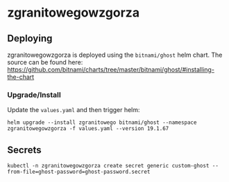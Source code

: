 # zgranitowegowzgorza

## Deploying

zgranitowegowzgorza is deployed using the `bitnami/ghost` helm chart. The source can be found here: https://github.com/bitnami/charts/tree/master/bitnami/ghost/#installing-the-chart

### Upgrade/Install

Update the `values.yaml` and then trigger helm:

```
helm upgrade --install zgranitowego bitnami/ghost --namespace zgranitowegowzgorza -f values.yaml --version 19.1.67
```

## Secrets

```
kubectl -n zgranitowegowzgorza create secret generic custom-ghost --from-file=ghost-password=ghost-password.secret
```
